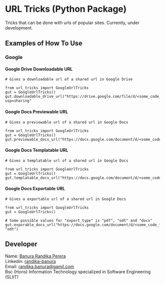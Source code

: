 # URL Tricks (Python Package)

Tricks that can be done with urls of popular sites. Currently, under development.

## Examples of How To Use

### Google
#### Google Drive Downloadable URL

```pycon
# Gives a downloadable url of a shared url in Google Drive

from url_tricks import GoogleUrlTricks
gut = GoogleUrlTricks()
gut.downloadable_drive_url("https://drive.google.com/file/d/<some_code_from_google_drive>/view?usp=sharing"

```

#### Google Docs Previewable URL

```pycon
# Gives a previewable url of a shared url in Google Docs

from url_tricks import GoogleUrlTricks
gut = GoogleUrlTricks()
gut.previewable_docs_url("https://docs.google.com/document/d/<some_code_from_google_docs>/edit")

```

#### Google Docs Templatable URL

```pycon
# Gives a templatable url of a shared url in Google Docs

from url_tricks import GoogleUrlTricks
gut = GoogleUrlTricks()
gut.templatable_docs_url("https://docs.google.com/document/d/<some_code_from_google_docs>/edit")

```

#### Google Docs Exportable URL

```pycon
# Gives a exportable url of a shared url in Google Docs

from url_tricks import GoogleUrlTricks
gut = GoogleUrlTricks()

# Some possible values for "export_type" is "pdf", "odt" and "docx"
gut.exporable_docs_url("https://docs.google.com/document/d/<some_code_from_google_docs>/edit", "odt")

```

## Developer

Name: [Banura Randika Perera](https://github.com/randikabanura) <br/>
Linkedin: [randika-banura](https://www.linkedin.com/in/randika-banura/) <br/>
Email: [randika.banura@gamil.com](mailto:randika.banura@gamil.com) <br/>
Bsc (Hons) Information Technology specialized in Software Engineering (SLIIT) <br/>